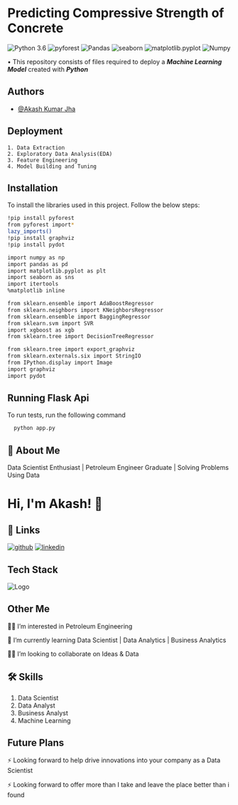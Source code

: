 # **Predicting Compressive Strength of Concrete**

![Python 3.6](https://img.shields.io/badge/Python-3.6-brightgreen.svg)
![pyforest](https://img.shields.io/badge/Library-pyforest-red.svg)
![Pandas](https://img.shields.io/badge/Library-Pandas-orange.svg)
![seaborn](https://img.shields.io/badge/Library-seaborn-blue.svg)
![matplotlib.pyplot](https://img.shields.io/badge/Library-matplotlib.pyplot-violet.svg)
![Numpy](https://img.shields.io/badge/Library-Numpy-blue.svg)

• This repository consists of files required to deploy a ___Machine Learning Model___ created with ___Python___ 

## Authors

- [@Akash Kumar Jha](https://github.com/Akash1070)


## Deployment

    1. Data Extraction
    2. Exploratory Data Analysis(EDA)
    3. Feature Engineering
    4. Model Building and Tuning
   
## Installation

To install the libraries used in this project. Follow the 
below steps:

```bash
!pip install pyforest
from pyforest import*
lazy_imports()
!pip install graphviz
!pip install pydot

import numpy as np
import pandas as pd
import matplotlib.pyplot as plt
import seaborn as sns
import itertools
%matplotlib inline

from sklearn.ensemble import AdaBoostRegressor
from sklearn.neighbors import KNeighborsRegressor
from sklearn.ensemble import BaggingRegressor
from sklearn.svm import SVR
import xgboost as xgb
from sklearn.tree import DecisionTreeRegressor

from sklearn.tree import export_graphviz
from sklearn.externals.six import StringIO
from IPython.display import Image
import graphviz
import pydot
```
    
## Running Flask Api

To run tests, run the following command

```bash
  python app.py
```

## 🚀 About Me

Data Scientist Enthusiast | Petroleum Engineer Graduate | Solving Problems Using Data 


# Hi, I'm Akash! 👋


## 🔗 Links
[![github](https://img.shields.io/badge/github-000?style=for-the-badge&logo=ko-fi&logoColor=white)](https://github.com/Akash1070)
[![linkedin](https://img.shields.io/badge/linkedin-0A66C2?style=for-the-badge&logo=linkedin&logoColor=white)](https://www.linkedin.com/in/akashkumar107/)

## Tech Stack





![Logo](https://businesstoys.in/assets/programs/full-stack-data-science-professional-program/tools.png)

## Other Me
👩‍💻 I’m interested in Petroleum Engineering

🧠 I’m currently learning Data Scientist | Data Analytics | Business Analytics

👯‍♀️ I’m looking to collaborate on Ideas & Data




## 🛠 Skills
1. Data Scientist
2. Data Analyst
3. Business Analyst
4. Machine Learning 


## Future Plans 

⚡️ Looking forward to help drive innovations into your company as a Data Scientist

⚡️ Looking forward to offer more than I take and leave the place better than i found
